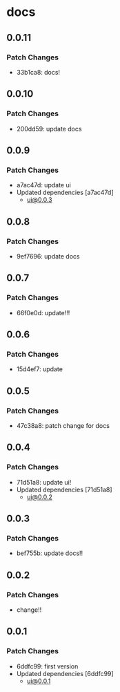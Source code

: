 # docs

## 0.0.11

### Patch Changes

- 33b1ca8: docs!

## 0.0.10

### Patch Changes

- 200dd59: update docs

## 0.0.9

### Patch Changes

- a7ac47d: update ui
- Updated dependencies [a7ac47d]
  - ui@0.0.3

## 0.0.8

### Patch Changes

- 9ef7696: update docs

## 0.0.7

### Patch Changes

- 66f0e0d: update!!!

## 0.0.6

### Patch Changes

- 15d4ef7: update

## 0.0.5

### Patch Changes

- 47c38a8: patch change for docs

## 0.0.4

### Patch Changes

- 71d51a8: update ui!
- Updated dependencies [71d51a8]
  - ui@0.0.2

## 0.0.3

### Patch Changes

- bef755b: update docs!!

## 0.0.2

### Patch Changes

- change!!

## 0.0.1

### Patch Changes

- 6ddfc99: first version
- Updated dependencies [6ddfc99]
  - ui@0.0.1
